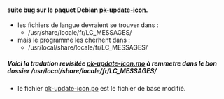 
#### suite bug sur le paquet Debian [pk-update-icon](https://packages.debian.org/stretch/pk-update-icon "Paquet : pk-update-icon (2.0.0-2) ").

 - les fichiers de langue devraient se trouver dans :
   * /usr/share/locale/fr/LC_MESSAGES/
 - mais le programme les cherhent dans :
   * /usr/local/share/locale/fr/LC_MESSAGES/

##### Voici la tradution revisitée [pk-update-icon.mo](https://github.com/Bozosoft/demogit/blob/master/prg/lang/pk-update-icon.mo "fichier de langue : pk-update-icon.mo - Cliquez sur le bouton Download pour le télacharger") à remmetre dans le bon dossier /usr/local/share/locale/fr/LC_MESSAGES/

  * le fichier [pk-update-icon.po](https://github.com/Bozosoft/demogit/blob/master/prg/lang/pk-update-icon.po "fichier de langue : pk-update-icon.po - base de traduction") est le fichier de base modifié.
